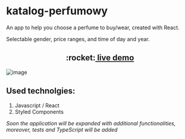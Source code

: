 # katalog-perfumowy

An app to help you choose a perfume to buy/wear, created with React. 

Selectable gender, price ranges, and time of day and year.


<h2 align="center">:rocket:<a href="https://katalog-perfumowy.herokuapp.com/" > live demo</a></h2>

![image](https://user-images.githubusercontent.com/78431445/140569489-c963eeb5-096a-4fbe-a7c9-0073b27de4c2.png)





## Used technolgies:
  1. Javascript / React
  2. Styled Components

*Soon the application will be expanded with additional functionalities, moreover, tests and TypeScript will be added*
  


